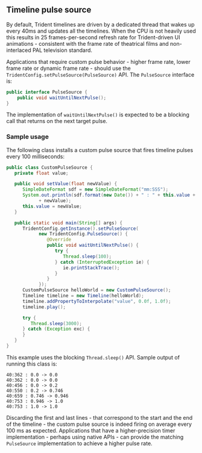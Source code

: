 ## Timeline pulse source
By default, Trident timelines are driven by a dedicated thread that wakes up every 40ms and updates all the timelines. When the CPU is not heavily used this results in 25 frames-per-second refresh rate for Trident-driven UI animations - consistent with the frame rate of theatrical films and non-interlaced PAL television standard.

Applications that require custom pulse behavior - higher frame rate, lower frame rate or dynamic frame rate - should use the `TridentConfig.setPulseSource(PulseSource)` API. The `PulseSource` interface is:

```java
public interface PulseSource {
	public void waitUntilNextPulse();
}
```

The implementation of `waitUntilNextPulse()` is expected to be a blocking call that returns on the next target pulse.

### Sample usage

The following class installs a custom pulse source that fires timeline pulses every 100 milliseconds:

```java
public class CustomPulseSource {
   private float value;

   public void setValue(float newValue) {
      SimpleDateFormat sdf = new SimpleDateFormat("mm:SSS");
      System.out.println(sdf.format(new Date()) + " : " + this.value + " -> "
            + newValue);
      this.value = newValue;
   }

   public static void main(String[] args) {
      TridentConfig.getInstance().setPulseSource(
            new TridentConfig.PulseSource() {
               @Override
               public void waitUntilNextPulse() {
                  try {
                     Thread.sleep(100);
                  } catch (InterruptedException ie) {
                     ie.printStackTrace();
                  }
               }
            });
      CustomPulseSource helloWorld = new CustomPulseSource();
      Timeline timeline = new Timeline(helloWorld);
      timeline.addPropertyToInterpolate("value", 0.0f, 1.0f);
      timeline.play();

      try {
         Thread.sleep(3000);
      } catch (Exception exc) {
      }
   }
}
```

This example uses the blocking `Thread.sleep()` API. Sample output of running this class is:

```
40:362 : 0.0 -> 0.0
40:362 : 0.0 -> 0.0
40:456 : 0.0 -> 0.2
40:550 : 0.2 -> 0.746
40:659 : 0.746 -> 0.946
40:753 : 0.946 -> 1.0
40:753 : 1.0 -> 1.0
```

Discarding the first and last lines - that correspond to the start and the end of the timeline - the custom pulse source is indeed firing on average every 100 ms as expected. Applications that have a higher-precision timer implementation - perhaps using native APIs - can provide the matching `PulseSource` implementation to achieve a higher pulse rate.
